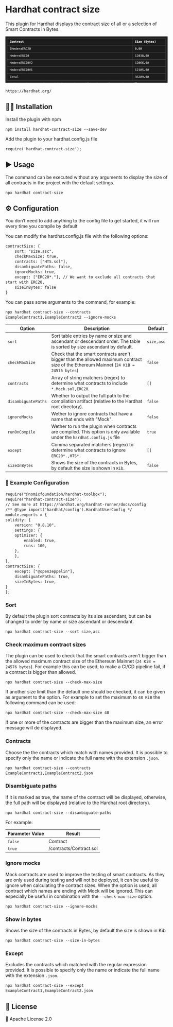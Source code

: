 # Hardhat contract size

This plugin for Hardhat displays the contract size of all or a selection of Smart Contracts in Bytes.

![Example table](./docs/img/5975b16e-9ba4-4af3-a256-a45a892a72d1.png)

    https://hardhat.org/


## 👷‍♀️ Installation
Install the plugin with npm

    npm install hardhat-contract-size --save-dev

Add the plugin to your hardhat.config.js file

    require('hardhat-contract-size');

## ▶️ Usage
The command can be executed without any arguments to display the size of all contracts in the project with the default settings.

    npx hardhat contract-size

## ⚙️ Configuration
You don’t need to add anything to the config file to get started, it will run every time you compile by default

You can modify the hardhat.config.js file with the following options:


    contractSize: {
        sort: "size,asc",
        checkMaxSize: true,
        contracts: ["HTS.sol"],
        disambiguatePaths: false,
        ignoreMocks: true,
        except: ["ERC20*."], // We want to exclude all contracts that start with ERC20,
        sizeInBytes: false
    }

You can pass some arguments to the command, for example:

    npx hardhat contract-size --contracts ExampleContract1,ExampleContract2 --ignore-mocks



| Option | Description | Default |
|--|--|--|
| `sort` | Sort table entries by name or size and ascendant or descendant order. The table is sorted by size ascendant by default. | `size,asc` |
| `checkMaxSize` | Check that the smart contracts aren't bigger than the allowed maximum contract size of the Ethereum Mainnet (`24 KiB = 24576 bytes`) | `false` |
| `contracts` | Array of string matchers (regex) to determine what contracts to include `*.Mock.sol,ERC20`. | `[]` |
| `disambiguatePaths` | Whether to output the full path to the compilation artifact (relative to the Hardhat root directory). | `false` |
| `ignoreMocks` | Wether to ignore contracts that have a name that ends with "Mock". | `false` |
| `runOnCompile` | Wether to run the plugin when contracts are compiled.   This option is only available under the `hardhat.config.js` file | `true` |
| `except` | Comma separated matchers (regex) to determine what contracts to ignore `ERC20*.,HTS*.` | `[]` |
| `sizeInBytes` | Shows the size of the contracts in Bytes, by default the size is shown in `Kib`. | `false` |

 
### 👀 Example Configuration

    require("@nomicfoundation/hardhat-toolbox");
    require("hardhat-contract-size");
    // See more at https://hardhat.org/hardhat-runner/docs/config
    /** @type import('hardhat/config').HardhatUserConfig */
    module.exports = {
    solidity: {
        version: "0.8.10",
        settings: {
        optimizer: {
            enabled: true,
            runs: 100,
        },
        },
    },
    contractSize: {
        except: ["@openzeppelin"],
        disambiguatePaths: true,
        sizeInBytes: true,
    }
    };

### Sort
By default the plugin sort contracts by its size ascendant, but can be changed to order by name or size ascendant or descendant.

    npx hardhat contract-size --sort size,asc

### Check maximum contract sizes
The plugin can be used to check that the smart contracts aren't bigger than the allowed maximum contract size of the Ethereum Mainnet (`24 KiB = 24576 bytes`). For example this can be used, to make a CI/CD pipeline fail, if a contract is bigger than allowed.

    npx hardhat contract-size --check-max-size

If another size limit than the default one should be checked, it can be given as argument to the option. For example to set the maximum to `48 KiB` the following command can be used:


    npx hardhat contract-size --check-max-size 48

If one or more of the contracts are bigger than the maximum size, an error message will de displayed.

### Contracts
Choose the the contracts which match with names provided. It is possible to specify only the name or indicate the full name with the extension `.json`.


    npx hardhat contract-size --contracts ExampleContract1,ExampleContract2.json

### Disambiguate paths
If it is marked as true, the name of the contract will be displayed, otherwise, the full path will be displayed (relative to the Hardhat root directory).


    npx hardhat contract-size --disambiguate-paths

For example:

| Parameter Value | Result |
|--|--|
| `false` | Contract |
| `true` | /contracts/Contract.sol |


### Ignore mocks
Mock contracts are used to improve the testing of smart contracts. As they are only used during testing and will not be deployed, it can be useful to ignore when calculating the contract sizes. When the option is used, all contract which names are ending with Mock will be ignored. This can especially be useful in combination with the `--check-max-size` option.


    npx hardhat contract-size --ignore-mocks

### Show in bytes
Shows the size of the contracts in Bytes, by default the size is shown in Kib


    npx hardhat contract-size --size-in-bytes

### Except
Excludes the contracts which matched with the regular expression provided. It is possible to specify only the name or indicate the full name with the extension `.json`.


    npx hardhat contract-size --except ExampleContract1,ExampleContract2.json

## 🔑 License

🔗 Apache License 2.0 

